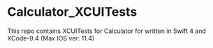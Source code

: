 # Calculator_XCUITests
This repo contains XCUITests for Calculator for written in Swift 4 and XCode-9.4 (Max IOS ver: 11.4)
